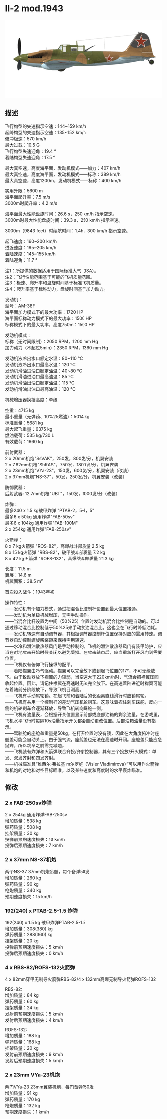 # Il-2 mod.1943  
  
![il2m43](../images/il2m43.png)  
  
## 描述  
  
飞行构型的失速指示空速：144~159 km/h  
起降构型的失速指示空速：135~152 km/h  
俯冲极速：570 km/h  
最大过载：10.5 G  
飞行构型失速迎角：19.4 °  
着陆构型失速迎角：17.5 °  
  
最大真空速，高度海平面，发动机模式——加力：407 km/h  
最大真空速，高度海平面，发动机模式——标称：389 km/h  
最大真空速，高度1200m，发动机模式——标称：400 km/h  
  
实用升限：5600 m  
海平面爬升率：7.5 m/s  
3000m时爬升率：4.2 m/s  
  
海平面最大性能盘旋时间：26.6 s，250 km/h 指示空速。  
3000m时最大性能盘旋时间：39.3 s，250 km/h 指示空速。  
  
3000m（9843 feet）时续航时间：1.4h，300 km/h 指示空速。  
  
起飞速度：160~200 km/h  
进近速度：195~205 km/h  
着陆速度：145~155 km/h  
着陆迎角：11.7 °  
  
注1：所提供的数据适用于国际标准大气（ISA）。  
注2：飞行性能范围基于可能的飞机质量范围。  
注3：极速、爬升率和盘旋时间基于标准飞机质量。  
注4：爬升率基于标称动力，盘旋时间基于加力动力。  
  
发动机：  
型号：AM-38F  
海平面加力模式下的最大功率：1720 HP  
海平面标称动力模式下的最大功率：1500 HP  
标称模式下的最大功率，高度750m：1500 HP  
  
发动机模式：  
标称（无时间限制）：2050 RPM，1200 mm Hg  
加力动力（不超过5min）：2350 RPM，1360 mm Hg  
  
发动机液冷出水口额定水温：80~110 °C  
发动机液冷出水口最高水温：120 °C  
发动机滑油进油口额定油温：40~80 °C  
发动机滑油进油口最高油温：85 °C  
发动机滑油出油口额定油温：115 °C  
发动机滑油出油口最高油温：120 °C  
  
机械增压器换挡高度：单级  
  
空重：4715 kg  
最小重量（无弹药、10%25燃油）：5014 kg  
标准重量：5681 kg  
最大起飞重量：6375 kg  
燃油载荷：535 kg/730 L  
有效载荷：1660 kg  
  
前射武器：  
2 x 20mm机炮"SsVAK"，250发，800发/分，机翼安装  
2 x 7.62mm机枪"ShKAS"，750发，1800发/分，机翼安装  
2 x 23mm机炮"VYa-23"，150发，600发/分，机翼安装（改装）  
2 x 37mm机炮"NS-37"，50发，250发/分，机翼安装（改装）  
  
防御武器：  
后射武器: 12.7mm机枪"UBT"，150发，1000发/分（改装）  
  
炸弹：  
最多240 x 1.5 kg破甲炸弹 "PTAB-2，5-1，5"  
最多6 x 50kg 通用炸弹"FAB-50sv"  
最多6 x 104kg 通用炸弹"FAB-100M"  
2 x 254kg 通用炸弹"FAB-250sv"  
  
火箭弹：  
8 x 7 kg火箭弹 "ROS-82"，高爆战斗部质量 2.5  kg  
8 x 15 kg火箭弹 "RBS-82"，破甲战斗部质量 7.2 kg  
8 x 42 kg火箭弹 "ROFS-132"，高爆战斗部质量 21.3 kg  
  
长度：11.5 m  
翼展：14.6 m  
机翼面积：38.5 m²  
  
首次投入战斗：1943年初  
  
操作特性：  
——发动机有个加力模式，通过把混合比控制杆设置到最大位置接通。  
——发动机为单级机械增压，无需手动操作。  
——当混合比杆设置为中间（50%25）位置时发动机混合比控制是自动的。可以通过移动混合比控制低于50%25来手动贫油混合比。这也会在飞行时降低油耗。  
——发动机转速有自动调节器，其根据调节器控制杆位置保持对应的需用转速。调节器自动控制螺旋桨桨距来保持需用转速。  
——水冷和滑油散热器风门是手动控制的。飞机的滑油散热器风门有装甲防护，应当在对地攻击开始时候关闭以避免受损。在攻击结束后，应当重新打开风门到需要位置。  
——飞机仅有俯仰飞行操纵的配平。  
——着陆襟翼由冷气驱动。襟翼可以完全放下或到起飞位置的17°，不可无级放下。由于致动器放下襟翼的力较弱，当空速大于220km/h时，气流会把襟翼压回收起位置。因此，请记住襟翼在高速时无法完全放下。在高速着陆进近时襟翼可能在着陆前分阶段放下，导致飞机目测高。  
——飞机有手动尾轮锁。在起飞前和着陆后的长距离直线滑行时应锁尾轮。  
——飞机有共用一个控制杆的差动气压机轮刹车。这意味着捏住刹车踩舵，反向一侧的机轮刹车会逐渐释放，导致飞机转向踩舵一侧。  
——飞机有油量表，会根据开关位置显示前部或底部油箱的剩余油量。在游戏里，飞机水平飞行时每隔10s油量指示开关都会自动更改位置。后部油箱油量没有指示。  
——驾驶舱的座舱盖重量是50kg，在打开位置时没有锁，因此在大角度俯冲时座舱盖可能会自动关上。由于强气流，座舱盖也无法在高速时开闭。座舱盖只能应急抛弃，所以跳伞之前需先减速。  
——飞机装有炸弹和火箭弹联合齐投/齐射控制器，其有三个投放/开火模式：单发、双发齐射和四发齐射。  
——机械瞄准具“维西尔·弗拉基 m尔罗娃（Visier Vladimirova）”可以用作火箭弹和机炮的对地和对空目标瞄准，以及某些速度和高度时的水平轰炸瞄准。  
  
## 修改  
  
  
### 2 x FAB-250sv炸弹  
  
2 x 254kg 通用炸弹FAB-250sv  
增加质量：538 kg  
弹药质量：508 kg  
挂架质量：30 kg  
投弹前预期速度损失：18 km/h  
投弹后预期速度损失：7 km/h  
  
### 2 x 37mm NS-37机炮  
  
两个NS-37 37mm机炮吊舱，每个备弹50发  
增加质量：260 kg  
弹药质量：90 kg  
枪炮质量：340 kg  
预期速度损失：15 km/h  
  
### 192(240) x PTAB-2.5-1.5 炸弹  
  
192(240) x 1.5 kg 破甲炸弹PTAB-2.5-1.5  
增加质量：308(380) kg  
弹药质量：288(360) kg  
挂架质量：20 kg  
投弹前预期速度损失：5 km/h  
投弹后预期速度损失：0 km/h  ﻿
  
### 4 x RBS-82/ROFS-132火箭弹  
  
4 x 82mm穿甲无制导火箭弹RBS-82/4 x 132mm高爆无制导火箭弹ROFS-132  
  
RBS-82:  
增加质量：84 kg  
弹药质量：60 kg  
挂架质量：24 kg  
发射前预期速度损失：5 km/h  
发射后预期速度损失：4 km/h  
  
ROFS-132:  
增加质量：188 kg  
弹药质量：168 kg  
挂架质量：20 kg  
发射前预期速度损失：9 km/h  
发射后预期速度损失：5 km/h  
  
### 2 x 23mm VYa-23机炮  
  
两门VYa-23 23mm翼装机炮，每门备弹150发  
增加质量：91 kg  
弹药质量：170 kg  
枪炮质量：132 kg  
预期速度损失：1 km/h  